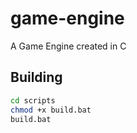 # game-engine

A Game Engine created in C

## Building

```bash
cd scripts
chmod +x build.bat
build.bat
```
